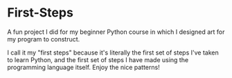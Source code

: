 # First-Steps
A fun project I did for my beginner Python course in which I designed art for my program to construct.

I call it my "first steps" because it's literally the first set of steps I've taken to learn Python, and the first set of steps I have made using the programming language itself. Enjoy the nice patterns!
